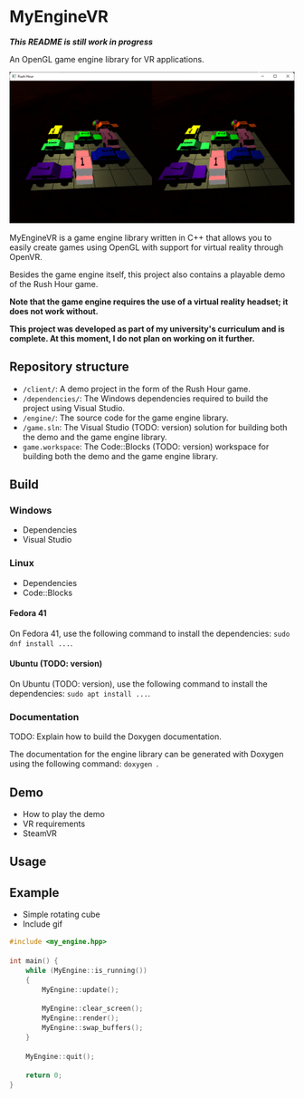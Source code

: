 # MyEngineVR

***This README is still work in progress***

An OpenGL game engine library for VR applications.

![](./screenshot.png)

MyEngineVR is a game engine library written in C++ that allows you to easily
create games using OpenGL with support for virtual reality through OpenVR.

Besides the game engine itself, this project also contains a playable demo of
the Rush Hour game.

**Note that the game engine requires the use of a virtual reality headset; it
does not work without.**

**This project was developed as part of my university's curriculum and is
complete. At this moment, I do not plan on working on it further.**

## Repository structure

* `/client/`: A demo project in the form of the Rush Hour game.
* `/dependencies/`: The Windows dependencies required to build the project
  using Visual Studio.
* `/engine/`: The source code for the game engine library.
* `/game.sln`: The Visual Studio (TODO: version) solution for building both the
  demo and the game engine library.
* `game.workspace`: The Code::Blocks (TODO: version) workspace for building
  both the demo and the game engine library.

## Build

### Windows

* Dependencies
* Visual Studio

### Linux

* Dependencies
* Code::Blocks

#### Fedora 41

On Fedora 41, use the following command to install the dependencies:
`sudo dnf install ...`.

#### Ubuntu (TODO: version)

On Ubuntu (TODO: version), use the following command to install the
dependencies: `sudo apt install ...`.

### Documentation

TODO: Explain how to build the Doxygen documentation.

The documentation for the engine library can be generated with Doxygen using
the following command: `doxygen `.

## Demo

* How to play the demo
* VR requirements
* SteamVR

## Usage

## Example

* Simple rotating cube
* Include gif

```C++
#include <my_engine.hpp>

int main() {
	while (MyEngine::is_running())
	{
		MyEngine::update();

		MyEngine::clear_screen();
		MyEngine::render();
		MyEngine::swap_buffers();
	}

	MyEngine::quit();

	return 0;
}
```
